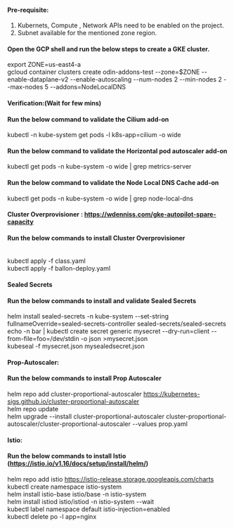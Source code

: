 #### Pre-requisite:
1. Kubernets, Compute , Network APIs need to be enabled on the project. <br />
2. Subnet available for the mentioned zone region. <br />

#### Open the GCP shell and run the below steps to create a GKE cluster.

export ZONE=us-east4-a <br />
gcloud container clusters create odin-addons-test --zone=$ZONE --enable-dataplane-v2 --enable-autoscaling --num-nodes 2 --min-nodes 2 --max-nodes 5 --addons=NodeLocalDNS <br />

#### Verification:(Wait for few mins)
#### Run the below command to validate the Cilium add-on
kubectl -n kube-system get pods -l k8s-app=cilium -o wide <br />

#### Run the below command to validate the Horizontal pod autoscaler add-on 
kubectl get pods -n kube-system -o wide | grep metrics-server <br /> 

#### Run the below command to validate the Node Local DNS Cache add-on
kubectl get pods -n kube-system -o wide | grep node-local-dns <br />

#### Cluster Overprovisioner : https://wdenniss.com/gke-autopilot-spare-capacity
#### Run the below commands to install Cluster Overprovisioner <br />
<br />
kubectl apply -f class.yaml <br />
kubectl apply -f ballon-deploy.yaml <br />

#### Sealed Secrets
#### Run the below commands to install and validate Sealed Secrets
helm install sealed-secrets -n kube-system --set-string fullnameOverride=sealed-secrets-controller sealed-secrets/sealed-secrets <br />
echo -n bar | kubectl create secret generic mysecret --dry-run=client --from-file=foo=/dev/stdin -o json >mysecret.json <br />
kubeseal -f mysecret.json mysealedsecret.json <br />

#### Prop-Autoscaler: 
#### Run the below commands to install Prop Autoscaler
helm repo add cluster-proportional-autoscaler https://kubernetes-sigs.github.io/cluster-proportional-autoscaler <br />
helm repo update <br />
helm upgrade --install cluster-proportional-autoscaler cluster-proportional-autoscaler/cluster-proportional-autoscaler --values prop.yaml <br />

#### Istio: 
#### Run the below commands to install Istio (https://istio.io/v1.16/docs/setup/install/helm/)
helm repo add istio https://istio-release.storage.googleapis.com/charts <br />
kubectl create namespace istio-system <br />
helm install istio-base istio/base -n istio-system <br />
helm install istiod istio/istiod -n istio-system --wait <br />
kubectl label namespace default istio-injection=enabled <br />
kubectl delete po -l app=nginx <br />

